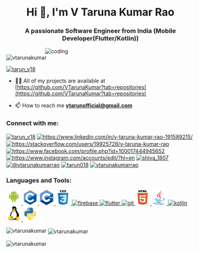 <h1 align="center">Hi 👋, I'm V Taruna Kumar Rao</h1>
<h3 align="center">A passionate Software Engineer from India (Mobile Developer(Flutter/Kotlin))</h3>
<img align="right" alt="coding" width="400" src="https://user-images.githubusercontent.com/55389276/140866485-8fb1c876-9a8f-4d6a-98dc-08c4981eaf70.gif">
<p align="left"> <img src="https://komarev.com/ghpvc/?username=vtarunakumar&label=Profile%20views&color=0e75b6&style=flat" alt="vtarunakumar" /> </p>

<p align="left"> <a href="https://twitter.com/tarun_v18" target="blank"><img src="https://img.shields.io/twitter/follow/tarun_v18?logo=twitter&style=for-the-badge" alt="tarun_v18" /></a> </p>

- 👨‍💻 All of my projects are available at [https://github.com/VTarunaKumar?tab=repositories](https://github.com/VTarunaKumar?tab=repositories)

- 📫 How to reach me **vtarunofficial@gmail.com**

<h3 align="left">Connect with me:</h3>
<p align="left">
<a href="https://twitter.com/tarun_v18" target="blank"><img align="center" src="https://raw.githubusercontent.com/rahuldkjain/github-profile-readme-generator/master/src/images/icons/Social/twitter.svg" alt="tarun_v18" height="30" width="40" /></a>
<a href="https://www.linkedin.com/in/v-taruna-kumar-rao-191589215/" target="blank"><img align="center" src="https://raw.githubusercontent.com/rahuldkjain/github-profile-readme-generator/master/src/images/icons/Social/linked-in-alt.svg" alt="https://www.linkedin.com/in/v-taruna-kumar-rao-191589215/" height="30" width="40" /></a>
<a href="https://stackoverflow.com/users/https://stackoverflow.com/users/19925728/v-taruna-kumar-rao" target="blank"><img align="center" src="https://raw.githubusercontent.com/rahuldkjain/github-profile-readme-generator/master/src/images/icons/Social/stack-overflow.svg" alt="https://stackoverflow.com/users/19925728/v-taruna-kumar-rao" height="30" width="40" /></a>
<a href="https://fb.com/https://www.facebook.com/profile.php?id=100017444945652" target="blank"><img align="center" src="https://raw.githubusercontent.com/rahuldkjain/github-profile-readme-generator/master/src/images/icons/Social/facebook.svg" alt="https://www.facebook.com/profile.php?id=100017444945652" height="30" width="40" /></a>
<a href="https://instagram.com/https://www.instagram.com/accounts/edit/?hl=en" target="blank"><img align="center" src="https://raw.githubusercontent.com/rahuldkjain/github-profile-readme-generator/master/src/images/icons/Social/instagram.svg" alt="https://www.instagram.com/accounts/edit/?hl=en" height="30" width="40" /></a>
<a href="https://www.codechef.com/users/shiva_1807" target="blank"><img align="center" src="https://cdn.jsdelivr.net/npm/simple-icons@3.1.0/icons/codechef.svg" alt="shiva_1807" height="30" width="40" /></a>
<a href="https://www.hackerrank.com/@vtarunakumarrao" target="blank"><img align="center" src="https://raw.githubusercontent.com/rahuldkjain/github-profile-readme-generator/master/src/images/icons/Social/hackerrank.svg" alt="@vtarunakumarrao" height="30" width="40" /></a>
<a href="https://www.leetcode.com/tarun018" target="blank"><img align="center" src="https://raw.githubusercontent.com/rahuldkjain/github-profile-readme-generator/master/src/images/icons/Social/leet-code.svg" alt="tarun018" height="30" width="40" /></a>
<a href="https://auth.geeksforgeeks.org/user/vtarunakumarrao" target="blank"><img align="center" src="https://raw.githubusercontent.com/rahuldkjain/github-profile-readme-generator/master/src/images/icons/Social/geeks-for-geeks.svg" alt="vtarunakumarrao" height="30" width="40" /></a>
</p>

<h3 align="left">Languages and Tools:</h3>
<p align="left"> <a href="https://developer.android.com" target="_blank" rel="noreferrer"> <img src="https://raw.githubusercontent.com/devicons/devicon/master/icons/android/android-original-wordmark.svg" alt="android" width="40" height="40"/> </a> <a href="https://www.cprogramming.com/" target="_blank" rel="noreferrer"> <img src="https://raw.githubusercontent.com/devicons/devicon/master/icons/c/c-original.svg" alt="c" width="40" height="40"/> </a> <a href="https://www.w3schools.com/cpp/" target="_blank" rel="noreferrer"> <img src="https://raw.githubusercontent.com/devicons/devicon/master/icons/cplusplus/cplusplus-original.svg" alt="cplusplus" width="40" height="40"/> </a> <a href="https://www.w3schools.com/css/" target="_blank" rel="noreferrer"> <img src="https://raw.githubusercontent.com/devicons/devicon/master/icons/css3/css3-original-wordmark.svg" alt="css3" width="40" height="40"/> </a> <a href="https://firebase.google.com/" target="_blank" rel="noreferrer"> <img src="https://www.vectorlogo.zone/logos/firebase/firebase-icon.svg" alt="firebase" width="40" height="40"/> </a> <a href="https://flutter.dev" target="_blank" rel="noreferrer"> <img src="https://www.vectorlogo.zone/logos/flutterio/flutterio-icon.svg" alt="flutter" width="40" height="40"/> </a> <a href="https://git-scm.com/" target="_blank" rel="noreferrer"> <img src="https://www.vectorlogo.zone/logos/git-scm/git-scm-icon.svg" alt="git" width="40" height="40"/> </a> <a href="https://www.w3.org/html/" target="_blank" rel="noreferrer"> <img src="https://raw.githubusercontent.com/devicons/devicon/master/icons/html5/html5-original-wordmark.svg" alt="html5" width="40" height="40"/> </a> <a href="https://www.java.com" target="_blank" rel="noreferrer"> <img src="https://raw.githubusercontent.com/devicons/devicon/master/icons/java/java-original.svg" alt="java" width="40" height="40"/> </a> <a href="https://kotlinlang.org" target="_blank" rel="noreferrer"> <img src="https://www.vectorlogo.zone/logos/kotlinlang/kotlinlang-icon.svg" alt="kotlin" width="40" height="40"/> </a> <a href="https://www.linux.org/" target="_blank" rel="noreferrer"> <img src="https://raw.githubusercontent.com/devicons/devicon/master/icons/linux/linux-original.svg" alt="linux" width="40" height="40"/> </a> <a href="https://www.python.org" target="_blank" rel="noreferrer"> <img src="https://raw.githubusercontent.com/devicons/devicon/master/icons/python/python-original.svg" alt="python" width="40" height="40"/> </a> </p>

<p><img align="left" src="https://github-readme-stats.vercel.app/api/top-langs?username=vtarunakumar&show_icons=true&locale=en&layout=compact" alt="vtarunakumar" /></p>

<p>&nbsp;<img align="center" src="https://github-readme-stats.vercel.app/api?username=vtarunakumar&show_icons=true&locale=en" alt="vtarunakumar" /></p>

<p><img align="center" src="https://github-readme-streak-stats.herokuapp.com/?user=vtarunakumar&" alt="vtarunakumar" /></p>

